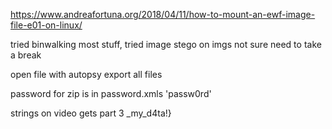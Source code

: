 https://www.andreafortuna.org/2018/04/11/how-to-mount-an-ewf-image-file-e01-on-linux/


tried binwalking most stuff, tried image stego on imgs not sure need to take a break

open file with autopsy export all files

password for zip is in password.xmls 'passw0rd'

strings on video gets part 3 _my_d4ta!}